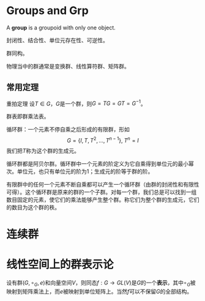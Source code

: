 # Groups and $\mathsf{Grp}$

A **group** is a groupoid with only one object. 

封闭性、结合性、单位元存在性、可逆性。

群同构。

物理当中的群通常是变换群、线性算符群、矩阵群。

## 常用定理

重拍定理 设$T \in G$，$G$是一个群，则$G=TG=GT=G^{-1}$。

群表即群乘法表。

循环群：一个元素不停自乘之后形成的有限群，形如
$$
G = \{I, T, T^2, \ldots, T^{n-1} \}, \; T^n = I
$$
我们把$T$称为这个群的生成元。

循环群都是阿贝尔群。循环群中一个元素的阶定义为它自乘得到单位元的最小幂次。单位元，也只有单位元的阶为1；生成元的阶等于群的阶。

有限群中的任何一个元素不断自乘都可以产生一个循环群（由群的封闭性和有限性可得）。这个循环群是原来的群的一个子群。对每一个群，我们总是可以找到一组数目固定的元素，使它们的乘法能够产生整个群。称它们为整个群的生成元，它们的数目为这个群的秩。

# 连续群


# 线性空间上的群表示论

设有群$(G, \circ_G, e)$和向量空间$V$，则同态$f: G \to GL(V)$是$G$的一个**表示**，其中$\circ_G$被映射到矩阵乘法上，而$e$被映射到单位矩阵上。当然$f$可以不保留$G$的全部结构。